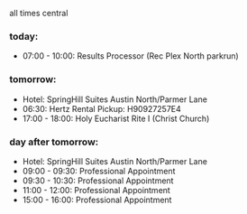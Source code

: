 all times central

### today:

* 07:00 - 10:00: Results Processor (Rec Plex North parkrun)

### tomorrow:

* Hotel: SpringHill Suites Austin North/Parmer Lane
* 06:30: Hertz Rental Pickup: H90927257E4
* 17:00 - 18:00: Holy Eucharist Rite I (Christ Church)

### day after tomorrow:

* Hotel: SpringHill Suites Austin North/Parmer Lane
* 09:00 - 09:30: Professional Appointment
* 09:30 - 10:30: Professional Appointment
* 11:00 - 12:00: Professional Appointment
* 15:00 - 16:00: Professional Appointment
